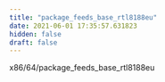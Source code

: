 ```yaml
---
title: "package_feeds_base_rtl8188eu"
date: 2021-06-01 17:35:57.631823
hidden: false
draft: false
---
```


x86/64/package_feeds_base_rtl8188eu

